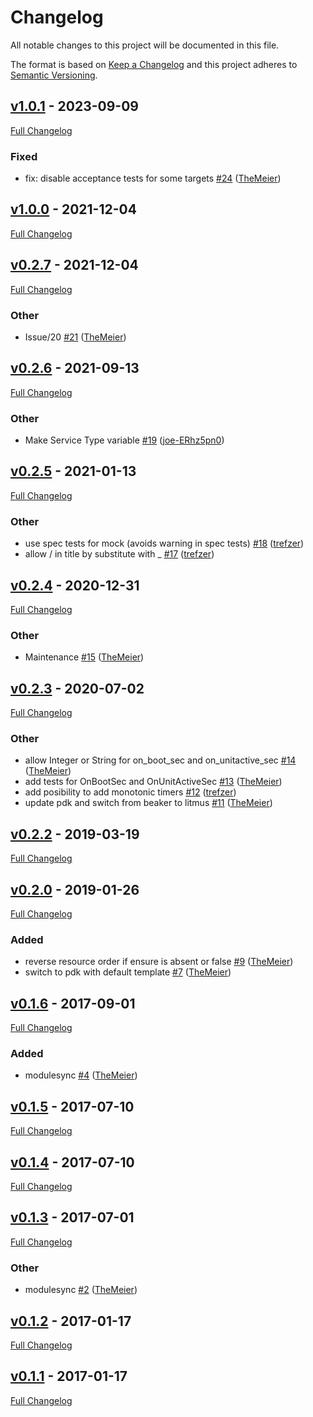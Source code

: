 <!-- markdownlint-disable MD024 -->
# Changelog

All notable changes to this project will be documented in this file.

The format is based on [Keep a Changelog](http://keepachangelog.com/en/1.0.0/) and this project adheres to [Semantic Versioning](http://semver.org).

## [v1.0.1](https://github.com/TheMeier/themeier-systemd_cron/tree/v1.0.1) - 2023-09-09

[Full Changelog](https://github.com/TheMeier/themeier-systemd_cron/compare/v1.0.0...v1.0.1)

### Fixed

- fix: disable acceptance tests for some targets [#24](https://github.com/TheMeier/themeier-systemd_cron/pull/24) ([TheMeier](https://github.com/TheMeier))

## [v1.0.0](https://github.com/TheMeier/themeier-systemd_cron/tree/v1.0.0) - 2021-12-04

[Full Changelog](https://github.com/TheMeier/themeier-systemd_cron/compare/v0.2.7...v1.0.0)

## [v0.2.7](https://github.com/TheMeier/themeier-systemd_cron/tree/v0.2.7) - 2021-12-04

[Full Changelog](https://github.com/TheMeier/themeier-systemd_cron/compare/v0.2.6...v0.2.7)

### Other

- Issue/20 [#21](https://github.com/TheMeier/themeier-systemd_cron/pull/21) ([TheMeier](https://github.com/TheMeier))

## [v0.2.6](https://github.com/TheMeier/themeier-systemd_cron/tree/v0.2.6) - 2021-09-13

[Full Changelog](https://github.com/TheMeier/themeier-systemd_cron/compare/v0.2.5...v0.2.6)

### Other

- Make Service Type variable [#19](https://github.com/TheMeier/themeier-systemd_cron/pull/19) ([joe-ERhz5pn0](https://github.com/joe-ERhz5pn0))

## [v0.2.5](https://github.com/TheMeier/themeier-systemd_cron/tree/v0.2.5) - 2021-01-13

[Full Changelog](https://github.com/TheMeier/themeier-systemd_cron/compare/v0.2.4...v0.2.5)

### Other

- use spec tests for mock (avoids warning in spec tests) [#18](https://github.com/TheMeier/themeier-systemd_cron/pull/18) ([trefzer](https://github.com/trefzer))
- allow / in title by substitute with _ [#17](https://github.com/TheMeier/themeier-systemd_cron/pull/17) ([trefzer](https://github.com/trefzer))

## [v0.2.4](https://github.com/TheMeier/themeier-systemd_cron/tree/v0.2.4) - 2020-12-31

[Full Changelog](https://github.com/TheMeier/themeier-systemd_cron/compare/v0.2.3...v0.2.4)

### Other

- Maintenance [#15](https://github.com/TheMeier/themeier-systemd_cron/pull/15) ([TheMeier](https://github.com/TheMeier))

## [v0.2.3](https://github.com/TheMeier/themeier-systemd_cron/tree/v0.2.3) - 2020-07-02

[Full Changelog](https://github.com/TheMeier/themeier-systemd_cron/compare/v0.2.2...v0.2.3)

### Other

- allow Integer or String for on_boot_sec and on_unitactive_sec [#14](https://github.com/TheMeier/themeier-systemd_cron/pull/14) ([TheMeier](https://github.com/TheMeier))
- add tests for OnBootSec and OnUnitActiveSec [#13](https://github.com/TheMeier/themeier-systemd_cron/pull/13) ([TheMeier](https://github.com/TheMeier))
- add posibility to add monotonic timers [#12](https://github.com/TheMeier/themeier-systemd_cron/pull/12) ([trefzer](https://github.com/trefzer))
- update pdk and switch from beaker to litmus [#11](https://github.com/TheMeier/themeier-systemd_cron/pull/11) ([TheMeier](https://github.com/TheMeier))

## [v0.2.2](https://github.com/TheMeier/themeier-systemd_cron/tree/v0.2.2) - 2019-03-19

[Full Changelog](https://github.com/TheMeier/themeier-systemd_cron/compare/v0.2.0...v0.2.2)

## [v0.2.0](https://github.com/TheMeier/themeier-systemd_cron/tree/v0.2.0) - 2019-01-26

[Full Changelog](https://github.com/TheMeier/themeier-systemd_cron/compare/v0.1.6...v0.2.0)

### Added

- reverse resource order if ensure is absent or false [#9](https://github.com/TheMeier/themeier-systemd_cron/pull/9) ([TheMeier](https://github.com/TheMeier))
- switch to pdk with default template [#7](https://github.com/TheMeier/themeier-systemd_cron/pull/7) ([TheMeier](https://github.com/TheMeier))

## [v0.1.6](https://github.com/TheMeier/themeier-systemd_cron/tree/v0.1.6) - 2017-09-01

[Full Changelog](https://github.com/TheMeier/themeier-systemd_cron/compare/v0.1.5...v0.1.6)

### Added

- modulesync [#4](https://github.com/TheMeier/themeier-systemd_cron/pull/4) ([TheMeier](https://github.com/TheMeier))

## [v0.1.5](https://github.com/TheMeier/themeier-systemd_cron/tree/v0.1.5) - 2017-07-10

[Full Changelog](https://github.com/TheMeier/themeier-systemd_cron/compare/v0.1.4...v0.1.5)

## [v0.1.4](https://github.com/TheMeier/themeier-systemd_cron/tree/v0.1.4) - 2017-07-10

[Full Changelog](https://github.com/TheMeier/themeier-systemd_cron/compare/v0.1.3...v0.1.4)

## [v0.1.3](https://github.com/TheMeier/themeier-systemd_cron/tree/v0.1.3) - 2017-07-01

[Full Changelog](https://github.com/TheMeier/themeier-systemd_cron/compare/v0.1.2...v0.1.3)

### Other

- modulesync [#2](https://github.com/TheMeier/themeier-systemd_cron/pull/2) ([TheMeier](https://github.com/TheMeier))

## [v0.1.2](https://github.com/TheMeier/themeier-systemd_cron/tree/v0.1.2) - 2017-01-17

[Full Changelog](https://github.com/TheMeier/themeier-systemd_cron/compare/v0.1.1...v0.1.2)

## [v0.1.1](https://github.com/TheMeier/themeier-systemd_cron/tree/v0.1.1) - 2017-01-17

[Full Changelog](https://github.com/TheMeier/themeier-systemd_cron/compare/9330f312f081077c69bb68f1b119b3a7c069784e...v0.1.1)
